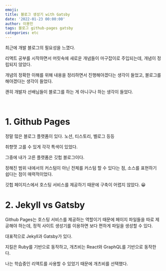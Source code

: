 ```yaml
---
emoji: 
title: 블로그 생성기 with Gatsby
date: '2022-01-23 00:00:00'
author: 이용민
tags: 블로그 github-pages gatsby 
categories: etc
---
```


최근에 개발 블로그의 필요성을 느꼈다.

리액트 공부를 시작하면서 머릿속에 새로운 개념들이 마구잡이로 주입되는데, 개념이 정립되지 않았다.

개념의 정확한 이해를 위해 내용을 정리하면서 진행해야겠다는 생각이 들었고, 블로그를 해야겠다는 생각이 들었다.

괜히 개발자 선배님들이 블로그를 하는 게 아니구나 하는 생각이 들었다.

<br />

# 1. Github Pages

정말 많은 블로그 플랫폼이 있다. 노션, 티스토리, 벨로그 등등

취향껏 고를 수 있게 각각 특색이 있었다.

그중에 내가 고른 플랫폼은 깃헙 블로그이다.

정해진 범위 내에서의 커스텀이 아닌 전체를 커스텀 할 수 있다는 점, 소스를 표현하기 쉽다는 점이 매력적이었다.

깃헙 페이지스에서 호스팅 서비스를 제공하기 때문에 구축이 어렵지 않았다. 😀

# 2. Jekyll vs Gatsby

Github Pages는 호스팅 서비스를 제공하는 역할이기 때문에 페이지 파일들을 따로 제공해야 하는데, 정적 사이트 생성기를 이용하면 보다 편하게 파일을 생성할 수 있다.

대표적으로 Jekyll과 Gatsby가 있다.

지킬은 Ruby를 기반으로 동작하고, 개츠비는 React와 GraphQL를 기반으로 동작한다.

나는 학습중인 리액트를 사용할 수 있었기 때문에 개츠비를 선택했다.






